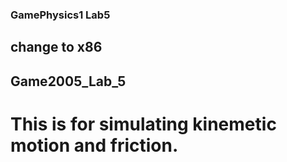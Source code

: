 ### GamePhysics1 Lab5

## change to x86
##  Game2005_Lab_5
# This is for simulating kinemetic motion and friction.

